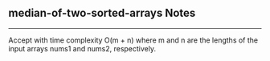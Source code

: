 <h2>median-of-two-sorted-arrays Notes</h2><hr>Accept with time complexity O(m + n) where m and n are the lengths of the input arrays nums1 and nums2, respectively.